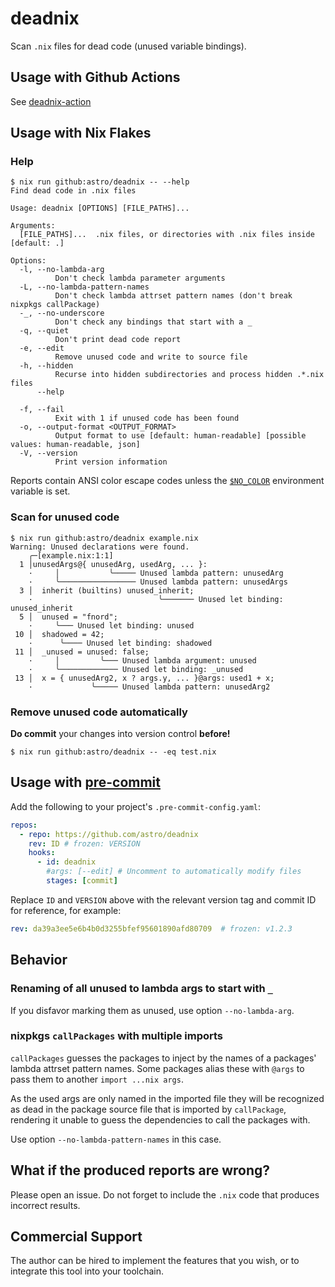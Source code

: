# deadnix

Scan `.nix` files for dead code (unused variable bindings).

## Usage with Github Actions

See [deadnix-action](https://github.com/astro/deadnix-action)


## Usage with Nix Flakes

### Help

```console
$ nix run github:astro/deadnix -- --help
Find dead code in .nix files

Usage: deadnix [OPTIONS] [FILE_PATHS]...

Arguments:
  [FILE_PATHS]...  .nix files, or directories with .nix files inside [default: .]

Options:
  -l, --no-lambda-arg
          Don't check lambda parameter arguments
  -L, --no-lambda-pattern-names
          Don't check lambda attrset pattern names (don't break nixpkgs callPackage)
  -_, --no-underscore
          Don't check any bindings that start with a _
  -q, --quiet
          Don't print dead code report
  -e, --edit
          Remove unused code and write to source file
  -h, --hidden
          Recurse into hidden subdirectories and process hidden .*.nix files
      --help
          
  -f, --fail
          Exit with 1 if unused code has been found
  -o, --output-format <OUTPUT_FORMAT>
          Output format to use [default: human-readable] [possible values: human-readable, json]
  -V, --version
          Print version information
```

Reports contain ANSI color escape codes unless the
[`$NO_COLOR`](https://no-color.org/) environment variable is set.

### Scan for unused code

```console
$ nix run github:astro/deadnix example.nix                                               
Warning: Unused declarations were found.
    ╭─[example.nix:1:1]
  1 │unusedArgs@{ unusedArg, usedArg, ... }:
    ·     │           ╰───── Unused lambda pattern: unusedArg
    ·     ╰───────────────── Unused lambda pattern: unusedArgs
  3 │  inherit (builtins) unused_inherit;
    ·                            ╰─────── Unused let binding: unused_inherit
  5 │  unused = "fnord";
    ·     ╰─── Unused let binding: unused
 10 │  shadowed = 42;
    ·      ╰──── Unused let binding: shadowed
 11 │  _unused = unused: false;
    ·     │         ╰─── Unused lambda argument: unused
    ·     ╰───────────── Unused let binding: _unused
 13 │  x = { unusedArg2, x ? args.y, ... }@args: used1 + x;
    ·             ╰───── Unused lambda pattern: unusedArg2
```


### Remove unused code automatically

**Do commit** your changes into version control **before!**

```console
$ nix run github:astro/deadnix -- -eq test.nix
```

## Usage with [pre-commit](https://pre-commit.com/)

Add the following to your project's `.pre-commit-config.yaml`:
```yaml
repos:
  - repo: https://github.com/astro/deadnix
    rev: ID # frozen: VERSION
    hooks:
      - id: deadnix
        #args: [--edit] # Uncomment to automatically modify files
        stages: [commit]
```

Replace `ID` and `VERSION` above with the relevant version tag and
commit ID for reference, for example:

```yaml
rev: da39a3ee5e6b4b0d3255bfef95601890afd80709  # frozen: v1.2.3
```

## Behavior

### Renaming of all unused to lambda args to start with `_`

If you disfavor marking them as unused, use option `--no-lambda-arg`.


### nixpkgs `callPackages` with multiple imports

`callPackages` guesses the packages to inject by the names of a
packages' lambda attrset pattern names. Some packages alias these with
`@args` to pass them to another `import ...nix args`.

As the used args are only named in the imported file they will be
recognized as dead in the package source file that is imported by
`callPackage`, rendering it unable to guess the dependencies to call
the packages with.

Use option `--no-lambda-pattern-names` in this case.


## What if the produced reports are wrong?

Please open an issue. Do not forget to include the `.nix` code that
produces incorrect results.


## Commercial Support

The author can be hired to implement the features that you wish, or to
integrate this tool into your toolchain.
